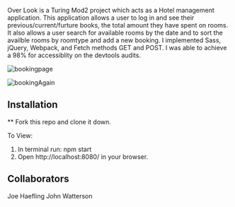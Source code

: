 
Over Look is a Turing Mod2 project which acts as a Hotel management application. This application allows a user to log in and see their previous/current/furture books, the total amount they have spent on rooms. It also allows a user search for available rooms by the date and to sort the availble rooms by roomtype and add a new booking. I implemented Sass, jQuery, Webpack, and Fetch methods GET and POST. I was able to achieve a 98% for accessiblity on the devtools audits.

![bookingpage](https://user-images.githubusercontent.com/45408452/79939156-9c54ad80-841b-11ea-802d-71a282878a1d.gif)


![bookingAgain](https://user-images.githubusercontent.com/45408452/79939088-7af3c180-841b-11ea-8889-43e55ffeb890.gif)





## Installation
** Fork this repo and clone it down.

To View:
1) In terminal run: npm start
2) Open http://localhost:8080/ in your browser.

## Collaborators
Joe Haefling
John Watterson







